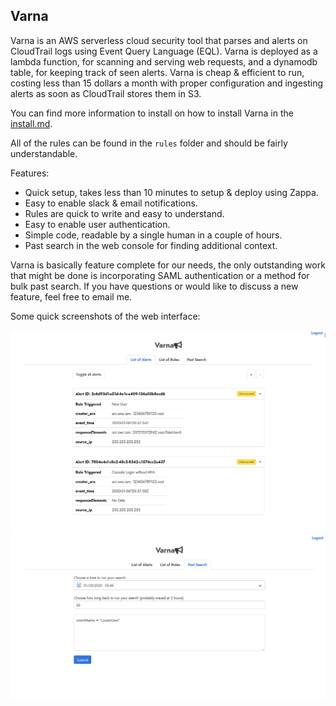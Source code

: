 ## Varna

Varna is an AWS serverless cloud security tool that parses and alerts on CloudTrail logs using Event Query Language (EQL). Varna is deployed as a lambda function, for scanning and serving web requests, and a dynamodb table, for keeping track of seen alerts. Varna is cheap & efficient to run, costing less than 15 dollars a month with proper configuration and ingesting alerts as soon as CloudTrail stores them in S3.

You can find more information to install on how to install Varna in the [install.md](install.md).

All of the rules can be found in the `rules` folder and should be fairly understandable.

Features:

* Quick setup, takes less than 10 minutes to setup & deploy using Zappa.
* Easy to enable slack & email notifications.
* Rules are quick to write and easy to understand.
* Easy to enable user authentication.
* Simple code, readable by a single human in a couple of hours.
* Past search in the web console for finding additional context.

Varna is basically feature complete for our needs, the only outstanding work that might be done is incorporating SAML authentication or a method for bulk past search. If you have questions or would like to discuss a new feature, feel free to email me.

Some quick screenshots of the web interface:

![List Alarms](/screenshots/varna-dev-list-alarms-example.png)
![Past Search](/screenshots/varna-dev-search-query-example.png)
